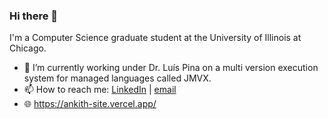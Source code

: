 ### Hi there 👋

<!--
**akowsh2/akowsh2** is a ✨ _special_ ✨ repository because its `README.md` (this file) appears on your GitHub profile.

Here are some ideas to get you started:

- 🔭 I’m currently working on ...
- 🌱 I’m currently learning ...
- 👯 I’m looking to collaborate on ...
- 🤔 I’m looking for help with ...
- 💬 Ask me about ...
- 📫 How to reach me: ...
- 😄 Pronouns: ...
- ⚡ Fun fact: ...
-->

I'm a Computer Science graduate student at the University of Illinois at Chicago. 

- 🔭 I’m currently working under Dr. Luís Pina on a multi version execution system for managed languages called JMVX. 
- 📫 How to reach me: [LinkedIn](https://www.linkedin.com/in/ankith-c-kowshik-306860168/) | [email](mailto:ankith.kowshik@gmail.com)
- 🌐 https://ankith-site.vercel.app/
